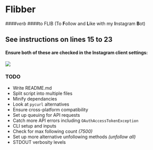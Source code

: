 # Flibber

####*verb*
####to FLIB
(To **F**ollow and **L**ike with my **I**nstagram **B**ot)

## See instructions on **lines 15 to 23**

#### Ensure both of these are checked in the Instagram client settings:

![](https://i.starbs.net/wL8v)

### TODO
- Write README.md
- Split script into multiple files
- Minify dependancies
- Look at `pycurl` alternatives
- Ensure cross-platform compatibility
- Set up queuing for API requests
- Catch more API errors including `OAuthAccessTokenException`
- CLI setup and inputs
- Check for max following count *(7500)*
- Set up more alternative unfollowing methods *(unfollow all)*
- STDOUT verbosity levels
